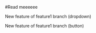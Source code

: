 #Read meeeeee

<p>New feature of feature1 branch (dropdown)<p>

<p>New feature of feature1 branch (button)<p>

